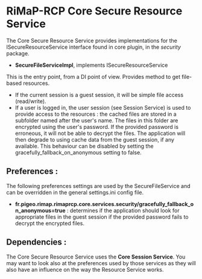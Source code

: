 # RiMaP-RCP Core Secure Resource Service

The Core Secure Resource Service provides implementations for the ISecureResourceService interface found in core plugin, in the *security* package.

 * **SecureFileServiceImpl**, implements ISecureResourceService

This is the entry point, from a DI point of view. Provides method to get file-based resources.
 
* If the current session is a guest session, it will be simple file access (read/write).
* If a user is logged in, the user session (see Session Service) is used to provide access to the resources : the cached files are stored in a subfolder named after the user's name. The files in this folder are encrypted using the user's password. If the provided password is erroneous, it will not be able to decrypt the files. The application will then degrade to using cache data from the guest session, if any available. This behaviour can be disabled by setting the gracefully_fallback_on_anonymous setting to false. 

## Preferences : 

The following preferences settings are used by the SecureFileService and can be overridden in the general settings.ini config file.

* **fr.pigeo.rimap.rimaprcp.core.services.security/gracefully_fallback_on_anonymous=true** : determines if the application should look for appropriate files in the guest session if the provided password fails to decrypt the encrypted files.

## Dependencies :

The Core Secure Resource Service uses the **Core Session Service**.
You may want to look also at the preferences used by those services as they will also have an influence on the way the Resource Service works. 